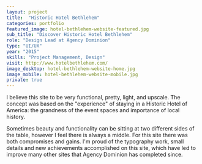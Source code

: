 ```yaml
---
layout: project
title:  "Historic Hotel Bethlehem"
categories: portfolio
featured_image: hotel-bethlehem-website-featured.jpg
sub_title: "Discover Historic Hotel Bethlehem"
role: "Design Lead at Agency Dominion"
type: "UI/UX"
year: "2015"
skills: "Project Management, Design"
visit: http://www.hotelbethlehem.com/
image_desktop: hotel-bethlehem-website-home.jpg
image_mobile: hotel-bethlehem-website-mobile.jpg
private: true
---
```


I believe this site to be very functional, pretty, light, and upscale. The concept
was based on the "experience" of staying in a Historic Hotel of America: the grandness
of the event spaces and importance of local history.

Sometimes beauty and functionality can be sitting at two different sides of
the table, however I feel there is always a middle. For this site there
was both compromises and gains. I'm proud of the typography work, small details
and new achievements accomplished on this site, which have led to improve many
other sites that Agency Dominion has completed since.
